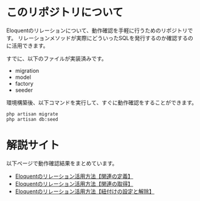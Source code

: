 # このリポジトリについて

Eloquentのリレーションについて、動作確認を手軽に行うためのリポジトリです。
リレーションメソッドが実際にどういったSQLを発行するのか確認するのに活用できます。

すでに、以下のファイルが実装済みです。
- migration
- model
- factory
- seeder

環境構築後、以下コマンドを実行して、すぐに動作確認をすることができます。

```
php artisan migrate
php artisan db:seed
```

# 解説サイト

以下ページで動作確認結果をまとめています。

- [Eloquentのリレーション活用方法【関連の定義】](https://www.wakuwakubank.com/posts/377-laravel-relation-1/)
- [Eloquentのリレーション活用方法【関連の取得】](https://www.wakuwakubank.com/posts/385-laravel-relation-2/)
- [Eloquentのリレーション活用方法【紐付けの設定と解除】](https://www.wakuwakubank.com/posts/387-laravel-relation-3/)
